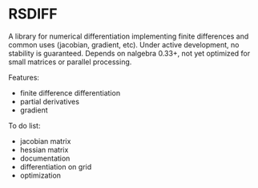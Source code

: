 # RSDIFF

A library for numerical differentiation implementing finite differences and common uses (jacobian, gradient, etc). 
Under active development, no stability is guaranteed. 
Depends on nalgebra 0.33+, not yet optimized for small matrices or parallel processing.

Features:
- finite difference differentiation
- partial derivatives
- gradient

To do list:
- jacobian matrix
- hessian matrix
- documentation
- differentiation on grid
- optimization


